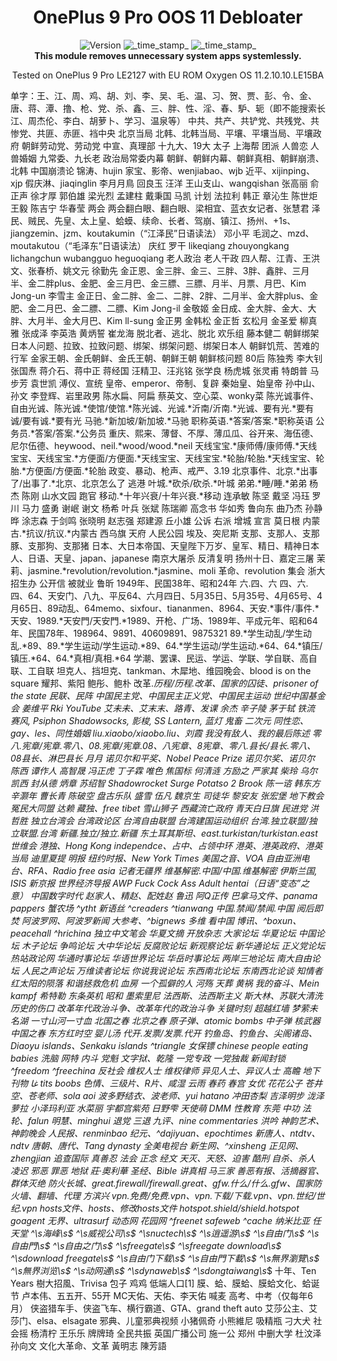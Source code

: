 <h1 align="center">OnePlus 9 Pro OOS 11 Debloater</h1>

<div align="center">
  <!-- Version -->
    <img src="https://img.shields.io/badge/Version-v2.5-blue.svg?longCache=true&style=popout-square"
      alt="Version" />
  <!-- Last Updated -->
    <img src="https://img.shields.io/badge/Updated-Jun. 28, 2023-green.svg?longCache=true&style=flat-square"
      alt="_time_stamp_" />
  <!-- Min Magisk -->
    <img src="https://img.shields.io/badge/MinMagisk-20.4-red.svg?longCache=true&style=flat-square"
      alt="_time_stamp_" /></div>

<div align="center">
  <strong>This module removes unnecessary system apps systemlessly.</strong>
  <p>
    Tested on OnePlus 9 Pro LE2127 with EU ROM Oxygen OS 11.2.10.10.LE15BA
  </p>
</div>

单字：王、江、周、鸡、胡、刘、李、吴、毛、温、习、贺、贾、彭、令、金、唐、蒋、潭、撸、枪、党、杀、鑫、三、胖、性、淫、春、馿、轭（即不能搜索长江、周杰伦、李白、胡萝卜、学习、温泉等）
中共、共产、共铲党、共残党、共惨党、共匪、赤匪、裆中央
北京当局
北韩、北韩当局、平壤、平壤当局、平壤政府
朝鲜劳动党、劳动党
中宣、真理部
十九大、19大
太子
上海帮
团派
人兽恋
人兽婚姻
九常委、九长老
政治局常委内幕
朝鲜、朝鲜内幕、朝鲜真相、朝鲜崩溃、北韩
中国崩溃论
锦涛、hujin
家宝、影帝、wenjiabao、wjb
近平、xijinping、xjp
假庆淋、jiaqinglin
李月月鳥
回良玉
汪洋
王山支山、wangqishan
张高丽
俞正声
徐才厚
郭伯雄
梁光烈
孟建柱
戴秉国
马凯
计划
法拉利
韩正
章沁生
陈世炬
王毅
陈吉宁
华春莹
两会
两会翻白眼、翻白眼、梁相宜、蓝衣女记者、张慧君
泽民、贼民、先皇、太上皇、蛤蟆、续命、长者、驾崩、镇江、扬州、+1s、jiangzemin、jzm、koutakumin（“江泽民”日语读法）
邓小平
毛润之、mzd、moutakutou（“毛泽东”日语读法）
庆红
罗干
likeqiang
zhouyongkang
lichangchun
wubangguo
heguoqiang
老人政治
老人干政
四人帮、江青、王洪文、张春桥、姚文元
徐勤先
金正恩、金三胖、金三、三胖、3胖、鑫胖、三月半、金二胖plus、金肥、金三月巴、金三膘、三膘、月半、月票、月巴、Kim Jong-un
李雪主
金正日、金二胖、金二、二胖、2胖、二月半、金大胖plus、金肥、金二月巴、金二膘、二膘、Kim Jong-il
金敬姬
金日成、金大胖、金大、大胖、大月半、金大月巴、Kim ll-sung
金正男
金韩松
金正哲
玄松月
金圣爱
柳真雅
张成泽
李英浩
黄炳誓
崔龙海
脱北者、逃北、脱北
欢乐组
藤本健二
朝鲜绑架日本人问题、拉致、拉致问题、绑架、绑架问题、绑架日本人
朝鲜饥荒、苦难的行军
金家王朝、金氏朝鲜、金氏王朝、朝鲜王朝
朝鲜核问题
80后
陈独秀
李大钊
张国焘
蒋介石、蒋中正
蒋经国
汪精卫、汪兆铭
张学良
杨虎城
张灵甫
特朗普
马步芳
袁世凯
溥仪、宣统
皇帝、emperor、帝制、复辟
秦始皇、始皇帝
孙中山、孙文
李登辉、岩里政男
陈水扁、阿扁
蔡英文、空心菜、wonky菜
陈光诚事件、自由光诚、陈光诚.*使馆/使馆.*陈光诚、光诚.*沂南/沂南.*光诚、要有光.*要有诚/要有诚.*要有光
马驰.*新加坡/新加坡.*马驰
职称英语.*答案/答案.*职称英语
公务员.*答案/答案.*公务员
重庆、熙来、薄督、不厚、薄瓜瓜、谷开来、海伍德、尼尔伍德、heywood、neil.*wood/wood.*neil
天线宝宝.*康师傅/康师傅.*天线宝宝、天线宝宝.*方便面/方便面.*天线宝宝、天线宝宝.*轮胎/轮胎.*天线宝宝、轮胎.*方便面/方便面.*轮胎
政变、暴动、枪声、戒严、3\.19
北京事件、北京.*出事了/出事了.*北京、北京怎么了
逃港
叶城.*砍杀/砍杀.*叶城
弟弟.*睡/睡.*弟弟
杨杰
陈刚
山水文园
跑官
移动.*十年兴衰/十年兴衰.*移动
连承敏
陈坚
戴坚
冯珏
罗川
马力
盛勇
谢岷
谢文
杨希
叶兵
张斌
陈瑞卿
高念书
华如秀
鲁向东
曲乃杰
孙静晔
涂志森
于剑鸣
张晓明
赵志强
郑建源
丘小雄
公诉
右派
增城
宣言
莫日根
内蒙古.*抗议/抗议.*内蒙古
西乌旗
天府
人民公园
埃及、突尼斯
支那、支那人、支那豚、支那狗、支那猪
日本、大日本帝国、天皇陛下万岁、皇军、精日、精神日本人、日语、天皇、japan、japanese
南京大屠杀
反清复明
扬州十日、嘉定三屠
茉莉、jasmine.*revolution/revolution.*jasmine、moli
革命、revolution
集会
浙大招生办
公开信
被就业
鲁昕
1949年、民国38年、昭和24年
六.四、六 四、六\.四、64、天安门、八九、平反64、六月四日、5月35日、5月35号、4月65号、4月65日、89动乱、64memo、sixfour、tiananmen、8964、天安.*事件/事件.*天安、1989.*天安門/天安門.*1989、开枪、广场、1989年、平成元年、昭和64年、民国78年、198964、9891、40609891、9875321
89.*学生动乱/学生动乱.*89、89.*学生运动/学生运动.*89、64.*学生运动/学生运动.*64、64.*镇压/镇压.*64、64.*真相/真相.*64
学潮、罢课、民运、学运、学联、学自联、高自联、工自联
坦克人、挡坦克、tankman、木犀地、维园晚会、blood is on the square
耀邦、紫阳
鲍彤、鲍朴
改革.*历程/历程.*改革、国家的囚徒、prisoner of the state
民联、民阵
中国民主党、中国民主正义党、中国民主运动
世纪中国基金会
姜维平
Rki
YouTube
艾未未、艾末末、路青、发课
余杰
辛子陵
茅于轼
铁流
赛风, Psiphon
Shadowsocks, 影梭, SS
Lantern, 蓝灯
鬼畜
二次元
同性恋、gay、les、同性婚姻
liu.*xiaobo/xiaobo.*liu、刘霞
我没有敌人、我的最后陈述
零八.*宪章/宪章.*零八、08.*宪章/宪章.*08、八宪章、8宪章、零八.*县长/县长.*零八、08县长、淋巴县长
月月
诺贝尔和平奖、Nobel Peace Prize
诺贝尔奖、诺贝尔
陈西
谭作人
高智晟
冯正虎
丁子霖
唯色
焦国标
何清涟
方励之
严家其
柴玲
乌尔凯西
封从德
炳章
苏绍智
Shadowrocket
Surge
Potatso 2
Brook
陈一谘
韩东方
辛灏年
曹长青
陈破空
盘古乐队
盛雪
伍凡
魏京生
司徒华
黎安友
张宏堡
地下教会
冤民大同盟
达赖
藏独、free tibet
雪山狮子
西藏流亡政府
青天白日旗
民进党
洪哲胜
独立台湾会
台湾政论区
台湾自由联盟
台湾建国运动组织
台湾.*独立联盟/独立联盟.*台湾
新疆.*独立/独立.*新疆
东土耳其斯坦、east.*turkistan/turkistan.*east
世维会
港独、Hong Kong independce、占中、占领中环
港英、港英政府、港英当局
迪里夏提
明报
纽约时报、New York Times
美国之音、VOA
自由亚洲电台、RFA、Radio free asia
记者无疆界
维基解密.*中国/中国.*维基解密
伊斯兰国, ISIS
新京报
世界经济导报
AWP
Fuck
Cock
Ass
Adult
hentai（日语“变态”之意）
中国数字时代
赵家人、精赵、配姓赵
鲁迅
阿Q正传
巴拿马文件、panama pappers
蟹农场
^ytht
新语丝
^creaders
^tianwang
中国.*禁闻/禁闻.*中国
阅后即焚
阿波罗网、阿波罗新闻
大参考、^bignews
多维
看中国
博讯、^boxun、peacehall
^hrichina
独立中文笔会
华夏文摘
开放杂志
大家论坛
华夏论坛
中国论坛
木子论坛
争鸣论坛
大中华论坛
反腐败论坛
新观察论坛
新华通论坛
正义党论坛
热站政论网
华通时事论坛
华语世界论坛
华岳时事论坛
两岸三地论坛
南大自由论坛
人民之声论坛
万维读者论坛
你说我说论坛
东西南北论坛
东南西北论谈
知情者
红太阳的陨落
和谐拯救危机
血房
一个孤僻的人
河殇
天葬
黄祸
我的奋斗、Mein kampf
希特勒
东条英机
昭和
墨索里尼
法西斯、法西斯主义
斯大林、苏联大清洗
历史的伤口
改革年代政治斗争、改革年代的政治斗争
关键时刻
超越红墙
梦萦未名湖
一寸山河一寸血
北国之春
北京之春
原子弹、atomic bombs
中子弹
核武器
中国之春
东方红时空
婴儿汤
代开.*发票/发票.*代开
钓鱼岛、钓鱼台、尖阁诸岛、Diaoyu islands、Senkaku islands
^triangle
女保镖
chinese people eating babies
洗脑
网特
内斗
党魁
文字狱、乾隆
一党专政
一党独裁
新闻封锁
^freedom
^freechina
反社会
维权人士
维权律师
异见人士、异议人士
高瞻
地下刊物
غا
tits
boobs
色情、三级片、R片、咸湿
云雨
春药
春宫
女优
花花公子
苍井空、苍老师、sola aoi
波多野结衣、波老师、yui hatano
冲田杏梨
吉泽明步
泷泽萝拉
小泽玛利亚
水菜丽
宇都宫紫苑
日野雫
天使萌
DMM
性教育
东莞
中功
法轮、falun
明慧、minghui
退党
三退
九评、nine commentaries
洪吟
神韵艺术、神韵晚会
人民报、renminbao
纪元、^dajiyuan、epochtimes
新唐人、ntdtv、ndtv
唐朝、唐代、Tang dynasty
全美电视台
新生网、^xinsheng
正见网、zhengjian
追查国际
真善忍
法会
正念
经文
天灭、天怒、迫害
酷刑
自杀、杀人
凌迟
邪恶
罪恶
地狱
莊·奧利華
圣经、Bible
讲真相
马三家
善恶有报、活摘器官、群体灭绝
防火长城、great.*firewall/firewall.*great、gfw.*什么/什么.*gfw、国家防火墙、翻墙、代理
方滨兴
vpn.*免费/免费.*vpn、vpn.*下载/下载.*vpn、vpn.*世纪/世纪.*vpn
hosts文件、hosts、修改hosts文件
hotspot.*shield/shield.*hotspot
goagent
无界、ultrasurf
动态网
花园网
^freenet
safeweb
^cache
纳米比亚
任天堂
^\s*海峰\s*$
^\s*威视公司\s*$
^\s*nuctech\s*$
^\s*逍遥游\s*$
^\s*自由门\s*$
^\s*自由門\s*$
^\s*自由之门\s*$
^\s*freegate\s*$
^\s*freegate download\s*$
^\s*download freegate\s*$
^\s*自由门下载\s*$
^\s*自由門下載\s*$
^\s*無界瀏覽\s*$
^\s*無界浏览\s*$
^\s*动网通\s*$
^\s*dynaweb\s*$
^\s*dongtaiwang\s*$
十年、Ten Years
樹大招風、Trivisa
包子
鸡鸡
低端人口[1]
膜、蛤、膜蛤、膜蛤文化、蛤诞节
卢本伟、五五开、55开
MC天佑、天佑、李天佑
喊麦
高考、中考（仅每年6月）
侠盗猎车手、侠盗飞车、横行霸道、GTA、grand theft auto
艾莎公主、艾莎门、elsa、elsagate
邪典、儿童邪典视频
小猪佩奇
小熊維尼
吸精瓶
刁大犬
社会摇
杨清柠
王乐乐
牌牌琦
全民共振
英国广播公司
施一公
郑州
中删大学
杜汶泽
孙向文
文化大革命、文革
黃明志
陳芳語